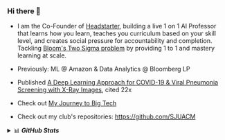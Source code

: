 ### Hi there 👋
- I am the Co-Founder of [Headstarter](https://www.theheadstarter.com/), building a live 1 on 1 AI Professor that learns how you learn, teaches you curriculum based on your skill level, and creates social pressure for accountability and completion. Tackling [Bloom's Two Sigma problem](https://web.mit.edu/5.95/readings/bloom-two-sigma.pdf) by providing 1 to 1 and mastery learning at scale. 

- Previously: ML @ Amazon & Data Analytics @ Bloomberg LP

- Published [A Deep Learning Approach for COVID-19 & Viral Pneumonia Screening with X-Ray Images](https://dl.acm.org/doi/10.1145/3431804), cited 22x

- Check out [My Journey to Big Tech](https://www.sjuacm.com/blog/FaizansJourneytoBigTech)

- Check out my club's repositories: https://github.com/SJUACM


<!--
**faizancodes/faizancodes** is a ✨ _special_ ✨ repository because its `README.md` (this file) appears on your GitHub profile.

Here are some ideas to get you started:

- 🔭 I’m currently working on ...
- 🌱 I’m currently learning ...
- 👯 I’m looking to collaborate on ...
- 🤔 I’m looking for help with ...
- 💬 Ask me about ...
- 📫 How to reach me: ...
- 😄 Pronouns: ...
- ⚡ Fun fact: ...
-->

<details>
<summary>📊 <b><i>GitHub Stats</i></b></summary>
<img src="https://github-readme-stats.vercel.app/api?username=faizancodes&show_icons=true&theme=gotham" alt="Faizan's GitHub Stats" />
</details>
